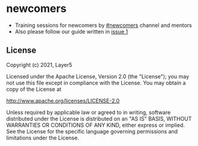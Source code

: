 # newcomers

* Training sessions for newcomers by [#newcomers](https://layer5io.slack.com/archives/C019426UBNY) channel and mentors
* Also please follow our guide written in [issue 1](https://github.com/layer5io/newcomers/issues/1)

## License

Copyright (c) 2021, Layer5

Licensed under the Apache License, Version 2.0 (the "License");
you may not use this file except in compliance with the License.
You may obtain a copy of the License at

http://www.apache.org/licenses/LICENSE-2.0

Unless required by applicable law or agreed to in writing, software
distributed under the License is distributed on an "AS IS" BASIS,
WITHOUT WARRANTIES OR CONDITIONS OF ANY KIND, either express or implied.
See the License for the specific language governing permissions and
limitations under the License.
